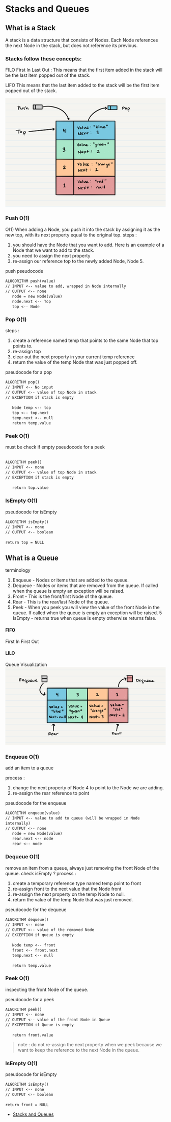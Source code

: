 # Stacks and Queues
## What is a Stack
A stack is a data structure that consists of Nodes. Each Node references the next Node in the stack, but does not reference its previous.

### Stacks follow these concepts:
FILO
First In Last Out : This means that the first item added in the stack will be the last item popped out of the stack.

LIFO
This means that the last item added to the stack will be the first item popped out of the stack.

![visiual](../images/REAd10.png)

### Push O(1)
O(1)
When adding a Node, you push it into the stack by assigning it as the new top, with its next property equal to the original top.
steps : 
1.  you should have the Node that you want to add. Here is an example of a Node that we want to add to the stack.
2. you need to assign the next property 
3.  re-assign our reference top to the newly added Node, Node 5.

push pseudocode
```
ALOGORITHM push(value)
// INPUT <-- value to add, wrapped in Node internally
// OUTPUT <-- none
   node = new Node(value)
   node.next <-- Top
   top <-- Node
```
### Pop O(1)
steps :
1. create a reference named temp that points to the same Node that top points to.
2. re-assign top
3.  clear out the next property in your current temp reference
4. return the value of the temp Node that was just popped off.

pseudocode for a pop
```
ALGORITHM pop()
// INPUT <-- No input
// OUTPUT <-- value of top Node in stack
// EXCEPTION if stack is empty

   Node temp <-- top
   top <-- top.next
   temp.next <-- null
   return temp.value

```
### Peek O(1)
must be check if empty 
pseudocode for a peek
```

ALGORITHM peek()
// INPUT <-- none
// OUTPUT <-- value of top Node in stack
// EXCEPTION if stack is empty

   return top.value
```
### IsEmpty O(1)
 pseudocode for isEmpty
```
ALGORITHM isEmpty()
// INPUT <-- none
// OUTPUT <-- boolean

return top = NULL

```
## What is a Queue

terminology 
1. Enqueue - Nodes or items that are added to the queue.
2. Dequeue - Nodes or items that are removed from the queue. If called when the queue is empty an exception will be raised.
3. Front - This is the front/first Node of the queue.
4. Rear - This is the rear/last Node of the queue.
5. Peek - When you peek you will view the value of the front Node in the queue. If called when the queue is empty an exception will be raised.
5 IsEmpty - returns true when queue is empty otherwise returns false.

#### FIFO
First In First Out

#### LILO

Queue Visualization
![Queue Visualization](../images/read10_02.png)

### Enqueue O(1)
add an item to a queue 

process :
1. change the next property of Node 4 to point to the Node we are adding. 
2. re-assign the rear reference to point 

pseudocode for the enqueue
```
ALGORITHM enqueue(value)
// INPUT <-- value to add to queue (will be wrapped in Node internally)
// OUTPUT <-- none
   node = new Node(value)
   rear.next <-- node
   rear <-- node
```

### Dequeue O(1)

remove an item from a queue, always just removing the front Node of the queue. check isEmpty ?
process  : 
1.  create a temporary reference type named temp point to front 
2. re-assign front to the next value that the Node front
3. re-assign the next property on the temp Node to null.
4. return the value of the temp Node that was just removed.

pseudocode for the dequeue

```
ALGORITHM dequeue()
// INPUT <-- none
// OUTPUT <-- value of the removed Node
// EXCEPTION if queue is empty

   Node temp <-- front
   front <-- front.next
   temp.next <-- null

   return temp.value
```

### Peek O(1)
inspecting the front Node of the queue.

pseudocode for a peek
```
ALGORITHM peek()
// INPUT <-- none
// OUTPUT <-- value of the front Node in Queue
// EXCEPTION if Queue is empty

   return front.value
```
> note :  do not re-assign the next property when we peek because we want to keep the reference to the next Node in the queue.

### IsEmpty O(1)

pseudocode for isEmpty
```
ALGORITHM isEmpty()
// INPUT <-- none
// OUTPUT <-- boolean

return front = NULL
```

* [Stacks and Queues](https://codefellows.github.io/common_curriculum/data_structures_and_algorithms/Code_401/class-10/resources/stacks_and_queues.html)